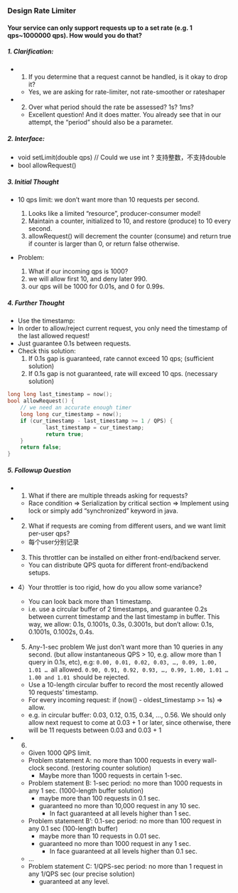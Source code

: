 ### Design Rate Limiter
#### Your service can only support requests up to a set rate (e.g. 1 qps~1000000 qps). How would you do that?

##### 1. Clarification:
* 1) If you determine that a request cannot be handled, is it okay to drop it?
    * Yes, we are asking for rate-limiter, not rate-smoother or rateshaper
* 2) Over what period should the rate be assessed? 1s? 1ms?
    * Excellent question! And it does matter. You already see that in our attempt, the “period” should also be a parameter.
     
##### 2. Interface:
* void setLimit(double qps) // Could we use int ? 支持整数，不支持double
* bool allowRequest()

##### 3. Initial Thought 
* 10 qps limit: we don’t want more than 10 requests per second.
   1. Looks like a limited “resource”, producer-consumer model!
   2. Maintain a counter, initialized to 10, and restore (produce) to 10 every second.
   3. allowRequest() will decrement the counter (consume) and return true if counter is larger than 0, or return false otherwise.

* Problem:
    1. What if our incoming qps is 1000?
    2. we will allow first 10, and deny later 990.
    3. our qps will be 1000 for 0.01s, and 0 for 0.99s.
    
##### 4. Further Thought 
* Use the timestamp: 
* In order to allow/reject current request, you only need the timestamp of the last allowed request!
* Just guarantee 0.1s between requests.
* Check this solution:
    1. If 0.1s gap is guaranteed, rate cannot exceed 10 qps; (sufficient solution)
    2. If 0.1s gap is not guaranteed, rate will exceed 10 qps. (necessary solution)

```c++
long long last_timestamp = now();
bool allowRequest() {
    // we need an accurate enough timer 
    long long cur_timestamp = now();
    if (cur_timestamp - last_timestamp >= 1 / QPS) {
            last_timestamp = cur_timestamp;
            return true;
    }
    return false;
} 
```

##### 5. Followup Question
* 1) What if there are multiple threads asking for requests?
    * Race condition => Serialization by critical section => Implement using lock or simply add “synchronized” keyword in java.
    
* 2) What if requests are coming from different users, and we want limit per-user qps?
    * 每个user分别记录
    
* 3) This throttler can be installed on either front-end/backend server.
    * You can distribute QPS quota for different front-end/backend setups.
    
* 4）Your throttler is too rigid, how do you allow some variance?
    * You can look back more than 1 timestamp.
    * i.e. use a circular buffer of 2 timestamps, and guarantee 0.2s between current timestamp and the last timestamp in buffer. This way, we allow: 0.1s, 0.1001s, 0.3s, 0.3001s, but don’t allow: 0.1s, 0.1001s, 0.1002s, 0.4s.

* 5)  Any-1-sec problem 
We just don’t want more than 10 queries in any second. (but allow instantaneous QPS > 10, e.g. allow more than 1 query in 0.1s, etc), e.g: ```0.00, 0.01, 0.02, 0.03, …, 0.09, 1.00, 1.01 … ```all allowed. ```0.90, 0.91, 0.92, 0.93, …, 0.99, 1.00, 1.01 …1.00 and 1.01 ```should be rejected.
    * Use a 10-length circular buffer to record the most recently allowed 10 requests’ timestamp.
    * For every incoming request: if (now() - oldest_timestamp >= 1s) => allow.
    * e.g. in circular buffer: 0.03, 0.12, 0.15, 0.34, …, 0.56. We should only allow next request to come at 0.03 + 1 or later, since otherwise, there will be 11 requests between 0.03 and 0.03 + 1

* 6) 
    * Given 1000 QPS limit.
    * Problem statement A: no more than 1000 requests in every wall-clock second. (restoring counter solution)
         * Maybe more than 1000 requests in certain 1-sec.
    * Problem statement B: 1-sec period: no more than 1000 requests in any 1 sec. (1000-length buffer solution)
         * maybe more than 100 requests in 0.1 sec.
         * guaranteed no more than 10,000 request in any 10 sec.
            * In fact guaranteed at all levels higher than 1 sec.
    * Problem statement B’: 0.1-sec period: no more than 100 request in any 0.1 sec (100-length buffer)
         * maybe more than 10 requests in 0.01 sec.
         * guaranteed no more than 1000 request in any 1 sec.
            * In face guaranteed at all levels higher than 0.1 sec.
    * …
    * Problem statement C: 1/QPS-sec period: no more than 1 request in any 1/QPS sec (our precise solution)
         * guaranteed at any level.

